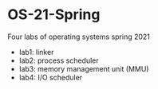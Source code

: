 # OS-21-Spring
Four labs of operating systems spring 2021

* lab1: linker
* lab2: process scheduler
* lab3: memory management unit (MMU)
* lab4: I/O scheduler
